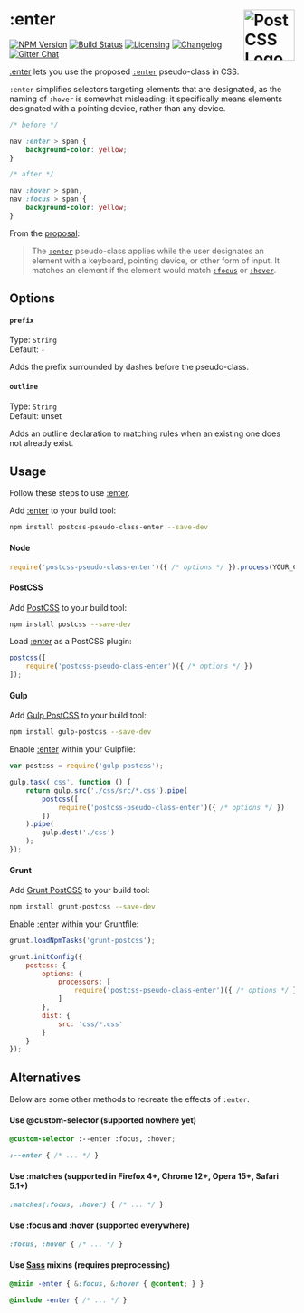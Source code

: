# :enter <a href="https://github.com/postcss/postcss"><img src="https://postcss.github.io/postcss/logo.svg" alt="PostCSS Logo" width="90" height="90" align="right"></a>

[![NPM Version][npm-img]][npm-url]
[![Build Status][cli-img]][cli-url]
[![Licensing][lic-image]][lic-url]
[![Changelog][log-image]][log-url]
[![Gitter Chat][git-image]][git-url]

[:enter] lets you use the proposed [`:enter`] pseudo-class in CSS.

`:enter`  simplifies selectors targeting elements that are designated, as the naming of `:hover` is somewhat misleading; it specifically means elements designated with a pointing device, rather than any device.

```css
/* before */

nav :enter > span {
    background-color: yellow;
}

/* after */

nav :hover > span,
nav :focus > span {
    background-color: yellow;
}
```

From the [proposal]:

> The [`:enter`] pseudo-class applies while the user designates an element with a keyboard, pointing device, or other form of input. It matches an element if the element would match [`:focus`] or [`:hover`].

## Options

#### `prefix`

Type: `String`  
Default: `-`

Adds the prefix surrounded by dashes before the pseudo-class.

#### `outline`

Type: `String`  
Default: unset

Adds an outline declaration to matching rules when an existing one does not already exist.

## Usage

Follow these steps to use [:enter].

Add [:enter] to your build tool:

```bash
npm install postcss-pseudo-class-enter --save-dev
```

#### Node

```js
require('postcss-pseudo-class-enter')({ /* options */ }).process(YOUR_CSS);
```

#### PostCSS

Add [PostCSS] to your build tool:

```bash
npm install postcss --save-dev
```

Load [:enter] as a PostCSS plugin:

```js
postcss([
    require('postcss-pseudo-class-enter')({ /* options */ })
]);
```

#### Gulp

Add [Gulp PostCSS] to your build tool:

```bash
npm install gulp-postcss --save-dev
```

Enable [:enter] within your Gulpfile:

```js
var postcss = require('gulp-postcss');

gulp.task('css', function () {
    return gulp.src('./css/src/*.css').pipe(
        postcss([
            require('postcss-pseudo-class-enter')({ /* options */ })
        ])
    ).pipe(
        gulp.dest('./css')
    );
});
```

#### Grunt

Add [Grunt PostCSS] to your build tool:

```bash
npm install grunt-postcss --save-dev
```

Enable [:enter] within your Gruntfile:

```js
grunt.loadNpmTasks('grunt-postcss');

grunt.initConfig({
    postcss: {
        options: {
            processors: [
                require('postcss-pseudo-class-enter')({ /* options */ })
            ]
        },
        dist: {
            src: 'css/*.css'
        }
    }
});
```

## Alternatives

Below are some other methods to recreate the effects of `:enter`.

#### Use @custom-selector (supported nowhere yet)

```css
@custom-selector :--enter :focus, :hover;

:--enter { /* ... */ }
```

#### Use :matches (supported in Firefox 4+, Chrome 12+, Opera 15+, Safari 5.1+)

```css
:matches(:focus, :hover) { /* ... */ }
```

#### Use :focus and :hover (supported everywhere)

```css
:focus, :hover { /* ... */ }
```

#### Use [Sass] mixins (requires preprocessing)

```scss
@mixin -enter { &:focus, &:hover { @content; } }

@include -enter { /* ... */ }
```

[npm-url]: https://www.npmjs.com/package/postcss-pseudo-class-enter
[npm-img]: https://img.shields.io/npm/v/postcss-pseudo-class-enter.svg
[cli-url]: https://travis-ci.org/jonathantneal/postcss-pseudo-class-enter
[cli-img]: https://img.shields.io/travis/jonathantneal/postcss-pseudo-class-enter.svg
[lic-url]: LICENSE.md
[lic-image]: https://img.shields.io/npm/l/postcss-pseudo-class-enter.svg
[log-url]: CHANGELOG.md
[log-image]: https://img.shields.io/badge/changelog-md-blue.svg
[git-url]: https://gitter.im/postcss/postcss
[git-image]: https://img.shields.io/badge/chat-gitter-blue.svg

[:enter]: https://github.com/jonathantneal/postcss-pseudo-class-enter
[`:enter`]: http://discourse.specifiction.org/t/a-common-pseudo-class-for-hover-and-focus/877
[`:focus`]: http://dev.w3.org/csswg/selectors/#focus-pseudo
[`:hover`]: http://dev.w3.org/csswg/selectors/#visited-pseudo
[proposal]: http://discourse.specifiction.org/t/a-common-pseudo-class-for-hover-and-focus/877
[Gulp PostCSS]: https://github.com/postcss/gulp-postcss
[Grunt PostCSS]: https://github.com/nDmitry/grunt-postcss
[PostCSS]: https://github.com/postcss/postcss
[Sass]: http://sass-lang.com/
